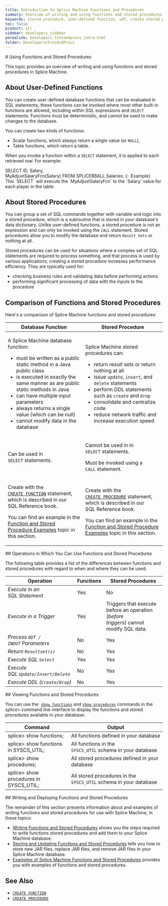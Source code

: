 ```yaml
---
title: Introduction to Splice Machine Functions and Procedures
summary: Overview of writing and using functions and stored procedures in Splice Machine
keywords: stored procedure, user-defined function, udf, create stored procedure, create function
toc: false
product: all
sidebar: developers_sidebar
permalink: developers_fcnsandprocs_intro.html
folder: Developers/FcnsAndProcs
---
```

<section>
<div class="TopicContent" data-swiftype-index="true" markdown="1">
# Using Functions and Stored Procedures

This topic provides an overview of writing and using functions and
stored procedures in Splice Machine.

## About User-Defined Functions

You can create user-defined database functions that can be evaluated in
SQL statements; these functions can be invoked where most other built-in
functions are allowed, including within SQL expressions and `SELECT`
statements. Functions must be deterministic, and cannot be used to make
changes to the database.

You can create two kinds of functions:

* Scalar functions, which always return a single value (or `NULL`),
* Table functions, which return a table.

When you invoke a function within a `SELECT` statement, it is applied to
each retrieved row. For example:

<div class="preWrapper" markdown="1">
    SELECT ID, Salary, MyAdjustSalaryFcn(Salary) FROM SPLICEBBALL.Salaries;
{: .Example}

</div>
This `SELECT` will execute the `MyAdjustSalaryFcn` to the `Salary` value
for each player in the table.

## About Stored Procedures

You can group a set of SQL commands together with variable and logic
into a stored procedure, which is a subroutine that is stored in your
database's data dictionary. Unlike user-defined functions, a stored
procedure is not an expression and can only be invoked using the `CALL`
statement. Stored procedures allow you to modify the database and return
`Result Sets` or nothing at all.

Stored procedures can be used for situations where a complex set of SQL
statements are required to process something, and that process is used
by various applications; creating a stored procedure increases
performance efficiency. They are typically used for:

* checking business rules and validating data before performing actions
* performing significant processing of data with the inputs to the
  procedure

## Comparison of Functions and Stored Procedures

Here's a comparison of Splice Machine functions and stored procedures:

<table summary="Tables comparing stored procedures and database functions.">
                <col />
                <col />
                <thead>
                    <tr>
                        <th>Database Function</th>
                        <th>Stored Procedure</th>
                    </tr>
                </thead>
                <tbody>
                    <tr>
                        <td>
                            <p class="noSpaceAbove">A Splice Machine database function:</p>
                            <ul>
                                <li>must be written as a public static method in a Java public class</li>
                                <li>is executed in exactly the same manner as are public static methods in Java</li>
                                <li>can have multiple input parameters</li>
                                <li>always returns a single value (which can be null)</li>
                                <li>cannot modify data in the database</li>
                            </ul>
                        </td>
                        <td>
                            <p class="noSpaceAbove">Splice Machine stored procedures can:</p>
                            <ul>
                                <li> return result sets or return nothing at all</li>
                                <li>issue <code>update</code>, <code>insert</code>, and <code>delete</code> statements</li>
                                <li>perform DDL statements such as <code>create</code> and <code>drop</code></li>
                                <li>consolidate and centralize code</li>
                                <li>reduce network traffic and increase execution speed</li>
                            </ul>
                        </td>
                    </tr>
                    <tr>
                        <td>Can be used in <code>SELECT</code> statements.</td>
                        <td>
                            <p class="noSpaceAbove">Cannot be used in in <code>SELECT</code> statements.</p>
                            <p>Must be invoked using a <code>CALL</code> statement.</p>
                        </td>
                    </tr>
                    <tr>
                        <td>
                            <p>Create with the <a href="sqlref_statements_createfunction.html"><code>CREATE FUNCTION</code></a> statement, which is described in our SQL Reference book.</p>
                            <p>You can find an example in the <a href="developers_fcnsandprocs_examples.html">Function and Stored Procedure Examples</a> topic in this section.</p>
                        </td>
                        <td>
                            <p>Create with the <a href="sqlref_statements_createprocedure.html"><code>CREATE PROCEDURE</code></a> statement, which is described in our SQL Reference book.</p>
                            <p>You can find an example in the <a href="developers_fcnsandprocs_examples.html">Function and Stored Procedure Examples</a> topic in this section.</p>
                        </td>
                    </tr>
                </tbody>
            </table>
## Operations in Which You Can Use Functions and Stored Procedures

The following table provides a list of the differences between functions
and stored procedures with regard to when and where they can be used:

<table summary="Table comparing which operations can be used in functions and stored procedures.">
                <col />
                <col />
                <col />
                <thead>
                    <tr>
                        <th>Operation</th>
                        <th>Functions</th>
                        <th>Stored Procedures</th>
                    </tr>
                </thead>
                <tbody>
                    <tr>
                        <td><em>Execute in an SQL Statement</em>
                        </td>
                        <td>Yes</td>
                        <td>No</td>
                    </tr>
                    <tr>
                        <td><em>Execute in a Trigger</em>
                        </td>
                        <td>Yes</td>
                        <td>Triggers that execute before an operation (<em>before triggers</em>) cannot modify SQL data.</td>
                    </tr>
                    <tr>
                        <td><em>Process <code>OUT / INOUT</code> Parameters</em>
                        </td>
                        <td>No</td>
                        <td>Yes</td>
                    </tr>
                    <tr>
                        <td><em>Return <code>Resultset(s)</code></em>
                        </td>
                        <td>No</td>
                        <td>Yes</td>
                    </tr>
                    <tr>
                        <td><em>Execute SQL <code>Select</code></em>
                        </td>
                        <td>Yes</td>
                        <td>Yes</td>
                    </tr>
                    <tr>
                        <td><em>Execute SQL <code>Update/Insert/Delete</code></em>
                        </td>
                        <td>No</td>
                        <td>Yes</td>
                    </tr>
                    <tr>
                        <td><em>Execute DDL (<code>Create/Drop</code>)</em>
                        </td>
                        <td>No</td>
                        <td>Yes</td>
                    </tr>
                </tbody>
            </table>
## Viewing Functions and Stored Procedures

You can use the &nbsp;[`show functions`](cmdlineref_showfunctions.html) and
[`show procedures`](cmdlineref_showprocedures.html) commands in the
<span class="AppCommand">splice&gt;</span> command line interface to
display the functions and stored procedures available in your database:

<table summary="Table showing the output of the show functions and show procedures commands.">
                <col />
                <col />
                <thead>
                    <tr>
                        <th>Command</th>
                        <th>Output</th>
                    </tr>
                </thead>
                <tbody>
                    <tr>
                        <td><span class="AppCommand">splice&gt; show functions;</span>
                        </td>
                        <td>All functions defined in your database</td>
                    </tr>
                    <tr>
                        <td><span class="AppCommand">splice&gt; show functions in SYSCS_UTIL;</span>
                        </td>
                        <td>All functions in the <code>SYSCS_UTIL</code> schema in your database</td>
                    </tr>
                    <tr>
                        <td><span class="AppCommand">splice&gt; show procedures;</span>
                        </td>
                        <td>All stored procedures defined in your database</td>
                    </tr>
                    <tr>
                        <td><span class="AppCommand">splice&gt; show procedures in SYSCS_UTIL;</span>
                        </td>
                        <td>All stored procedures in the <code>SYSCS_UTIL</code> schema in your database</td>
                    </tr>
                </tbody>
            </table>
## Writing and Deploying Functions and Stored Procedures

The remainder of this section presents information about and examples of
writing functions and stored procedures for use with Splice Machine, in
these topics:

* [Writing Functions and Stored
  Procedures](developers_fcnsandprocs_writing.html) shows you the steps
  required to write functions stored procedures and add them to your
  Splice Machine database.
* [Storing and Updating Functions and Stored
  Procedures](developers_fcnsandprocs_storing.html) tells you how to
  store new JAR files, replace JAR files, and remove JAR files in your
  Splice Machine database.
* [Examples of Splice Machine Functions and Stored
  Procedures](developers_fcnsandprocs_examples.html) provides you with
  examples of functions and stored procedures.

## See Also

* [`CREATE FUNCTION`](sqlref_statements_createfunction.html)
* [`CREATE PROCEDURE`](sqlref_statements_createprocedure.html) 

</div>
</section>
